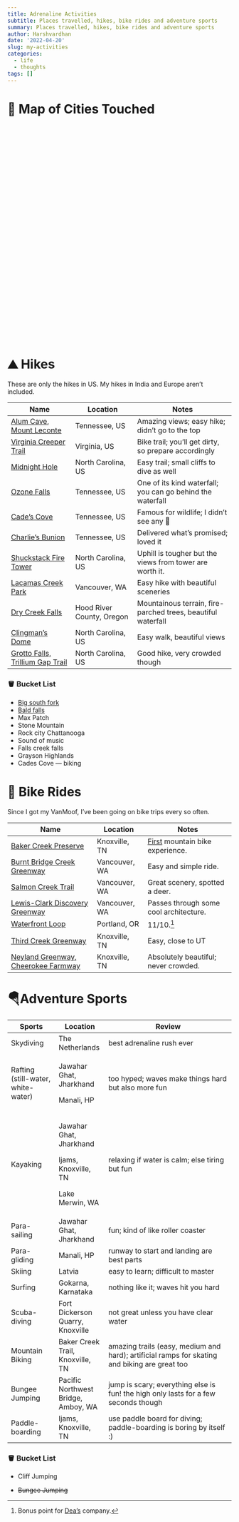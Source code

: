 ```yaml
---
title: Adrenaline Activities
subtitle: Places travelled, hikes, bike rides and adventure sports
summary: Places travelled, hikes, bike rides and adventure sports
author: Harshvardhan
date: '2022-04-20'
slug: my-activities
categories:
  - life
  - thoughts
tags: []
---
```


<script src="{{< blogdown/postref >}}index_files/htmlwidgets/htmlwidgets.js"></script>
<script src="{{< blogdown/postref >}}index_files/jquery/jquery.min.js"></script>
<link href="{{< blogdown/postref >}}index_files/leaflet/leaflet.css" rel="stylesheet" />
<script src="{{< blogdown/postref >}}index_files/leaflet/leaflet.js"></script>
<link href="{{< blogdown/postref >}}index_files/leafletfix/leafletfix.css" rel="stylesheet" />
<script src="{{< blogdown/postref >}}index_files/proj4/proj4.min.js"></script>
<script src="{{< blogdown/postref >}}index_files/Proj4Leaflet/proj4leaflet.js"></script>
<link href="{{< blogdown/postref >}}index_files/rstudio_leaflet/rstudio_leaflet.css" rel="stylesheet" />
<script src="{{< blogdown/postref >}}index_files/leaflet-binding/leaflet.js"></script>
<script src="{{< blogdown/postref >}}index_files/leaflet-providers/leaflet-providers_1.9.0.js"></script>
<script src="{{< blogdown/postref >}}index_files/leaflet-providers-plugin/leaflet-providers-plugin.js"></script>

# 🧳 Map of Cities Touched

<div id="htmlwidget-1" style="width:100%;height:480px;" class="leaflet html-widget"></div>
<script type="application/json" data-for="htmlwidget-1">{"x":{"options":{"crs":{"crsClass":"L.CRS.EPSG3857","code":null,"proj4def":null,"projectedBounds":null,"options":{}}},"calls":[{"method":"addTiles","args":["https://{s}.tile.openstreetmap.org/{z}/{x}/{y}.png",null,null,{"minZoom":0,"maxZoom":18,"tileSize":256,"subdomains":"abc","errorTileUrl":"","tms":false,"noWrap":false,"zoomOffset":0,"zoomReverse":false,"opacity":1,"zIndex":1,"detectRetina":false,"attribution":"&copy; <a href=\"https://openstreetmap.org\">OpenStreetMap<\/a> contributors, <a href=\"https://creativecommons.org/licenses/by-sa/2.0/\">CC-BY-SA<\/a>"}]},{"method":"addMarkers","args":[[24.4315,22.7196,23.3441,23.7957,22.5726,28.6139,31.634,19.8135,15.4909,14.5479,19.076,24.5854,23.1765,27.1767,25.3176,56.9496,48.8566,45.764,50.8476,52.3676,50.1109,48.1351,43.2965,41.9028,45.4408,52.52,50.0755,52.2297,54.6872,59.437,59.3293,59.9139,60.3913,35.9606,29.9511,32.7767,25.7617,35.5951,36.6337,45.628,45.5152],[85.531,75.8577,85.3096,86.4304,88.3639,77.209,74.8723,85.8312,73.8278,74.3188,72.8777,73.7125,75.7885,78.0081,82.9739,24.1052,2.3522,4.8357,4.3572,4.9041,8.6821,11.582,5.3698,12.4964,12.3155,13.405,14.4378,21.0122,25.2797,24.7536,18.0686,10.7522,5.3221,-83.9207,-90.0715,-96.797,-80.1918,-82.5515,-81.7837,-122.6739,-122.6784],null,null,null,{"interactive":true,"draggable":false,"keyboard":true,"title":"","alt":"","zIndexOffset":0,"opacity":1,"riseOnHover":false,"riseOffset":250},["Jhumri Tilaiya","Indore","Ranchi","Dhanbad","Kolkata","New Delhi","Amritsar","Puri","Goa","Gokarna","Mumbai","Udaipur","Ujjain","Agra","Varanasi","Riga","Paris","Lyon","Brussels","Amsterdam","Frankfurt","Munich","Marseille","Rome","Venice","Berlin","Prague","Warsaw","Vilnius","Tallinn","Stockholm","Oslo","Bergen","Knoxville","New Orleans","Dallas","Miami","Asheville","Damascus","Vancouver","Portland"],null,null,null,null,{"interactive":false,"permanent":false,"direction":"auto","opacity":1,"offset":[0,0],"textsize":"10px","textOnly":false,"className":"","sticky":true},null]},{"method":"addProviderTiles","args":["Esri.NatGeoWorldMap",null,null,{"errorTileUrl":"","noWrap":false,"detectRetina":false}]}],"limits":{"lat":[14.5479,60.3913],"lng":[-122.6784,88.3639]}},"evals":[],"jsHooks":[]}</script>

# ⛰️ Hikes

These are only the hikes in US. My hikes in India and Europe aren’t included.

| Name                                                                                                                                        | Location                  | Notes                                                        |
|---------------------------------------------------------------------------------------------------------------------------------------------|---------------------------|--------------------------------------------------------------|
| [Alum Cave](https://hikinginthesmokys.com/alum-cave-trail/), [Mount Leconte](https://hikinginthesmokys.com/mt-leconte-via-alum-cave-trail/) | Tennessee, US             | Amazing views; easy hike; didn’t go to the top               |
| [Virginia Creeper Trail](https://visitabingdonvirginia.com/landmarks/virginia-creeper-trail)                                                | Virginia, US              | Bike trail; you’ll get dirty, so prepare accordingly         |
| [Midnight Hole](https://blueridgemountainlife.com/midnight-hole/)                                                                           | North Carolina, US        | Easy trail; small cliffs to dive as well                     |
| [Ozone Falls](https://www.tn.gov/environment/program-areas/na-natural-areas/natural-areas-east-region/east-region-/na-na-ozone-falls.html)  | Tennessee, US             | One of its kind waterfall; you can go behind the waterfall   |
| [Cade’s Cove](https://www.nps.gov/grsm/planyourvisit/cadescove.htm)                                                                         | Tennessee, US             | Famous for wildlife; I didn’t see any 🫠                     |
| [Charlie’s Bunion](https://hikinginthesmokys.com/charlies-bunion/)                                                                          | Tennessee, US             | Delivered what’s promised; loved it                          |
| [Shuckstack Fire Tower](https://hikinginthesmokys.com/shuckstack-fire-tower/)                                                               | North Carolina, US        | Uphill is tougher but the views from tower are worth it.     |
| [Lacamas Creek Park](https://www.alltrails.com/parks/us/washington/lacamas-creek-park)                                                      | Vancouver, WA             | Easy hike with beautiful sceneries                           |
| [Dry Creek Falls](https://www.oregonhikers.org/field_guide/Dry_Creek_Falls_Hike)                                                            | Hood River County, Oregon | Mountainous terrain, fire-parched trees, beautiful waterfall |
| [Clingman’s Dome](https://www.nps.gov/grsm/planyourvisit/clingmansdome.htm)                                                                 | North Carolina, US        | Easy walk, beautiful views                                   |
| [Grotto Falls, Trillium Gap Trail](https://www.nps.gov/grsm/planyourvisit/grotto-falls.htm)                                                 | North Carolina, US        | Good hike, very crowded though                               |

### 🪣 Bucket List

-   [Big south fork](https://www.nps.gov/biso/index.htm)
-   [Bald falls](https://www.tnvacation.com/local/tellico-plains-bald-river-falls)
-   Max Patch
-   Stone Mountain
-   Rock city Chattanooga
-   Sound of music
-   Falls creek falls
-   Grayson Highlands
-   Cades Cove — biking

# 🚴 Bike Rides

Since I got my VanMoof, I’ve been going on bike trips every so often.

| Name                                                                                                                                          | Location      | Notes                                                                                                      |
|-----------------------------------------------------------------------------------------------------------------------------------------------|---------------|------------------------------------------------------------------------------------------------------------|
| [Baker Creek Preserve](https://www.alltrails.com/trail/us/tennessee/sycamore-and-floyd-fox-loop)                                              | Knoxville, TN | [First](https://www.instagram.com/reel/CdMcHPNFsQAN9b73chMOxVrICo5G8Hi97AUlLE0/) mountain bike experience. |
| [Burnt Bridge Creek Greenway](https://www.alltrails.com/trail/us/washington/burnt-bridge-creek-greenway-trail)                                | Vancouver, WA | Easy and simple ride.                                                                                      |
| [Salmon Creek Trail](https://www.alltrails.com/trail/us/washington/salmon-creek-trail)                                                        | Vancouver, WA | Great scenery, spotted a deer.                                                                             |
| [Lewis-Clark Discovery Greenway](https://www.alltrails.com/trail/us/washington/lewis-clark-discovery-greenway-to-renaissance-trail)           | Vancouver, WA | Passes through some cool architecture.                                                                     |
| [Waterfront Loop](https://www.portland.gov/transportation/walking-biking-transit-safety/suggested-rides#toc-the-classic-waterfront-loop-ride) | Portland, OR  | 11/10.[^1]                                                                                                 |
| [Third Creek Greenway](https://www.alltrails.com/trail/us/tennessee/third-creek-greenway)                                                     | Knoxville, TN | Easy, close to UT                                                                                          |
| [Neyland Greenway, Cheerokee Farmway](https://goo.gl/maps/tnrEPirDPon88hBu8)                                                                  | Knoxville, TN | Absolutely beautiful; never crowded.                                                                       |

# 🪂Adventure Sports

<table>
<colgroup>
<col style="width: 21%" />
<col style="width: 22%" />
<col style="width: 56%" />
</colgroup>
<thead>
<tr class="header">
<th>Sports</th>
<th>Location</th>
<th>Review</th>
</tr>
</thead>
<tbody>
<tr class="odd">
<td>Skydiving</td>
<td>The Netherlands</td>
<td>best adrenaline rush ever</td>
</tr>
<tr class="even">
<td>Rafting (still-water, white-water)</td>
<td><p>Jawahar Ghat, Jharkhand</p>
<p>Manali, HP</p></td>
<td>too hyped; waves make things hard but also more fun</td>
</tr>
<tr class="odd">
<td>Kayaking</td>
<td><p>Jawahar Ghat, Jharkhand</p>
<p>Ijams, Knoxville, TN</p>
<p>Lake Merwin, WA</p></td>
<td>relaxing if water is calm; else tiring but fun</td>
</tr>
<tr class="even">
<td>Para-sailing</td>
<td>Jawahar Ghat, Jharkhand</td>
<td>fun; kind of like roller coaster</td>
</tr>
<tr class="odd">
<td>Para-gliding</td>
<td>Manali, HP</td>
<td>runway to start and landing are best parts</td>
</tr>
<tr class="even">
<td>Skiing</td>
<td>Latvia</td>
<td>easy to learn; difficult to master</td>
</tr>
<tr class="odd">
<td>Surfing</td>
<td>Gokarna, Karnataka</td>
<td>nothing like it; waves hit you hard</td>
</tr>
<tr class="even">
<td>Scuba-diving</td>
<td>Fort Dickerson Quarry, Knoxville</td>
<td>not great unless you have clear water</td>
</tr>
<tr class="odd">
<td>Mountain Biking</td>
<td>Baker Creek Trail, Knoxville, TN</td>
<td>amazing trails (easy, medium and hard); artificial ramps for skating and biking are great too</td>
</tr>
<tr class="even">
<td>Bungee Jumping</td>
<td>Pacific Northwest Bridge, Amboy, WA</td>
<td>jump is scary; everything else is fun! the high only lasts for a few seconds though</td>
</tr>
<tr class="odd">
<td>Paddle-boarding</td>
<td>Ijams, Knoxville, TN</td>
<td>use paddle board for diving; paddle-boarding is boring by itself :)</td>
</tr>
</tbody>
</table>

### 🪣 Bucket List

-   Cliff Jumping

-   ~~Bungee Jumping~~

[^1]: Bonus point for [Dea’s](https://deabardhoshi.medium.com) company.
